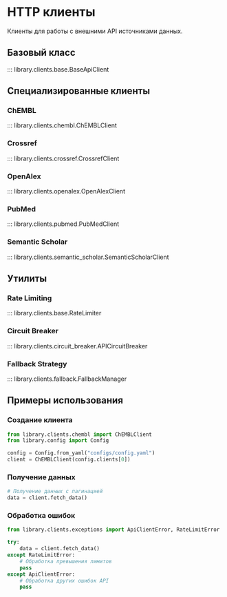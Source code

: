 # HTTP клиенты

Клиенты для работы с внешними API источниками данных.

## Базовый класс

::: library.clients.base.BaseApiClient

## Специализированные клиенты

### ChEMBL
::: library.clients.chembl.ChEMBLClient

### Crossref
::: library.clients.crossref.CrossrefClient

### OpenAlex
::: library.clients.openalex.OpenAlexClient

### PubMed
::: library.clients.pubmed.PubMedClient

### Semantic Scholar
::: library.clients.semantic_scholar.SemanticScholarClient

## Утилиты

### Rate Limiting
::: library.clients.base.RateLimiter

### Circuit Breaker
::: library.clients.circuit_breaker.APICircuitBreaker

### Fallback Strategy
::: library.clients.fallback.FallbackManager

## Примеры использования

### Создание клиента

```python
from library.clients.chembl import ChEMBLClient
from library.config import Config

config = Config.from_yaml("configs/config.yaml")
client = ChEMBLClient(config.clients[0])
```

### Получение данных

```python
# Получение данных с пагинацией
data = client.fetch_data()
```

### Обработка ошибок

```python
from library.clients.exceptions import ApiClientError, RateLimitError

try:
    data = client.fetch_data()
except RateLimitError:
    # Обработка превышения лимитов
    pass
except ApiClientError:
    # Обработка других ошибок API
    pass
```
